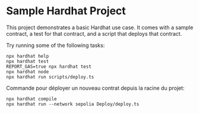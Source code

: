 # Sample Hardhat Project

This project demonstrates a basic Hardhat use case. It comes with a sample contract, a test for that contract, and a script that deploys that contract.

Try running some of the following tasks:

```shell
npx hardhat help
npx hardhat test
REPORT_GAS=true npx hardhat test
npx hardhat node
npx hardhat run scripts/deploy.ts
```

Commande pour déployer un nouveau contrat depuis la racine du projet: 

```shell
npx hardhat compile
npx hardhat run --network sepolia Deploy/deploy.ts
```
